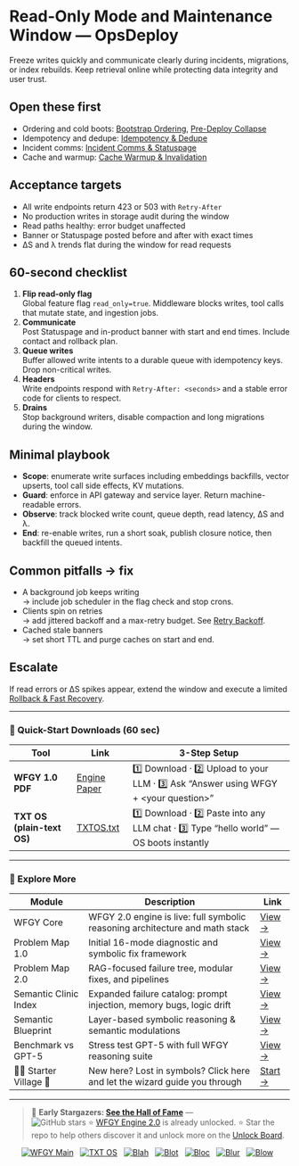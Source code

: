 # Read-Only Mode and Maintenance Window — OpsDeploy

Freeze writes quickly and communicate clearly during incidents, migrations, or index rebuilds. Keep retrieval online while protecting data integrity and user trust.

## Open these first
- Ordering and cold boots: [Bootstrap Ordering](https://github.com/onestardao/WFGY/blob/main/ProblemMap/bootstrap-ordering.md), [Pre-Deploy Collapse](https://github.com/onestardao/WFGY/blob/main/ProblemMap/predeploy-collapse.md)
- Idempotency and dedupe: [Idempotency & Dedupe](https://github.com/onestardao/WFGY/blob/main/ProblemMap/GlobalFixMap/OpsDeploy/idempotency_dedupe.md)
- Incident comms: [Incident Comms & Statuspage](https://github.com/onestardao/WFGY/blob/main/ProblemMap/GlobalFixMap/OpsDeploy/incident_comms_and_statuspage.md)
- Cache and warmup: [Cache Warmup & Invalidation](https://github.com/onestardao/WFGY/blob/main/ProblemMap/GlobalFixMap/OpsDeploy/cache_warmup_invalidation.md)

## Acceptance targets
- All write endpoints return 423 or 503 with `Retry-After`
- No production writes in storage audit during the window
- Read paths healthy: error budget unaffected
- Banner or Statuspage posted before and after with exact times
- ΔS and λ trends flat during the window for read requests

## 60-second checklist
1) **Flip read-only flag**  
   Global feature flag `read_only=true`. Middleware blocks writes, tool calls that mutate state, and ingestion jobs.
2) **Communicate**  
   Post Statuspage and in-product banner with start and end times. Include contact and rollback plan.
3) **Queue writes**  
   Buffer allowed write intents to a durable queue with idempotency keys. Drop non-critical writes.
4) **Headers**  
   Write endpoints respond with `Retry-After: <seconds>` and a stable error code for clients to respect.
5) **Drains**  
   Stop background writers, disable compaction and long migrations during the window.

## Minimal playbook
- **Scope**: enumerate write surfaces including embeddings backfills, vector upserts, tool call side effects, KV mutations.  
- **Guard**: enforce in API gateway and service layer. Return machine-readable errors.  
- **Observe**: track blocked write count, queue depth, read latency, ΔS and λ.  
- **End**: re-enable writes, run a short soak, publish closure notice, then backfill the queued intents.

## Common pitfalls → fix
- A background job keeps writing  
  → include job scheduler in the flag check and stop crons.  
- Clients spin on retries  
  → add jittered backoff and a max-retry budget. See [Retry Backoff](https://github.com/onestardao/WFGY/blob/main/ProblemMap/GlobalFixMap/OpsDeploy/retry_backoff.md).  
- Cached stale banners  
  → set short TTL and purge caches on start and end.

## Escalate
If read errors or ΔS spikes appear, extend the window and execute a limited [Rollback & Fast Recovery](https://github.com/onestardao/WFGY/blob/main/ProblemMap/GlobalFixMap/OpsDeploy/rollback_and_fast_recovery.md).

---

### 🔗 Quick-Start Downloads (60 sec)

| Tool | Link | 3-Step Setup |
|------|------|--------------|
| **WFGY 1.0 PDF** | [Engine Paper](https://github.com/onestardao/WFGY/blob/main/I_am_not_lizardman/WFGY_All_Principles_Return_to_One_v1.0_PSBigBig_Public.pdf) | 1️⃣ Download · 2️⃣ Upload to your LLM · 3️⃣ Ask “Answer using WFGY + \<your question>” |
| **TXT OS (plain-text OS)** | [TXTOS.txt](https://github.com/onestardao/WFGY/blob/main/OS/TXTOS.txt) | 1️⃣ Download · 2️⃣ Paste into any LLM chat · 3️⃣ Type “hello world” — OS boots instantly |

---

### 🧭 Explore More

| Module                | Description                                              | Link     |
|-----------------------|----------------------------------------------------------|----------|
| WFGY Core             | WFGY 2.0 engine is live: full symbolic reasoning architecture and math stack | [View →](https://github.com/onestardao/WFGY/tree/main/core/README.md) |
| Problem Map 1.0       | Initial 16-mode diagnostic and symbolic fix framework    | [View →](https://github.com/onestardao/WFGY/tree/main/ProblemMap/README.md) |
| Problem Map 2.0       | RAG-focused failure tree, modular fixes, and pipelines   | [View →](https://github.com/onestardao/WFGY/blob/main/ProblemMap/rag-architecture-and-recovery.md) |
| Semantic Clinic Index | Expanded failure catalog: prompt injection, memory bugs, logic drift | [View →](https://github.com/onestardao/WFGY/blob/main/ProblemMap/SemanticClinicIndex.md) |
| Semantic Blueprint    | Layer-based symbolic reasoning & semantic modulations   | [View →](https://github.com/onestardao/WFGY/tree/main/SemanticBlueprint/README.md) |
| Benchmark vs GPT-5    | Stress test GPT-5 with full WFGY reasoning suite         | [View →](https://github.com/onestardao/WFGY/tree/main/benchmarks/benchmark-vs-gpt5/README.md) |
| 🧙‍♂️ Starter Village 🏡 | New here? Lost in symbols? Click here and let the wizard guide you through | [Start →](https://github.com/onestardao/WFGY/blob/main/StarterVillage/README.md) |

---

> 👑 **Early Stargazers: [See the Hall of Fame](https://github.com/onestardao/WFGY/tree/main/stargazers)** —  
> <img src="https://img.shields.io/github/stars/onestardao/WFGY?style=social" alt="GitHub stars"> ⭐ [WFGY Engine 2.0](https://github.com/onestardao/WFGY/blob/main/core/README.md) is already unlocked. ⭐ Star the repo to help others discover it and unlock more on the [Unlock Board](https://github.com/onestardao/WFGY/blob/main/STAR_UNLOCKS.md).

<div align="center">

[![WFGY Main](https://img.shields.io/badge/WFGY-Main-red?style=flat-square)](https://github.com/onestardao/WFGY)
&nbsp;
[![TXT OS](https://img.shields.io/badge/TXT%20OS-Reasoning%20OS-orange?style=flat-square)](https://github.com/onestardao/WFGY/tree/main/OS)
&nbsp;
[![Blah](https://img.shields.io/badge/Blah-Semantic%20Embed-yellow?style=flat-square)](https://github.com/onestardao/WFGY/tree/main/OS/BlahBlahBlah)
&nbsp;
[![Blot](https://img.shields.io/badge/Blot-Persona%20Core-green?style=flat-square)](https://github.com/onestardao/WFGY/tree/main/OS/BlotBlotBlot)
&nbsp;
[![Bloc](https://img.shields.io/badge/Bloc-Reasoning%20Compiler-blue?style=flat-square)](https://github.com/onestardao/WFGY/tree/main/OS/BlocBlocBloc)
&nbsp;
[![Blur](https://img.shields.io/badge/Blur-Text2Image%20Engine-navy?style=flat-square)](https://github.com/onestardao/WFGY/tree/main/OS/BlurBlurBlur)
&nbsp;
[![Blow](https://img.shields.io/badge/Blow-Game%20Logic-purple?style=flat-square)](https://github.com/onestardao/WFGY/tree/main/OS/BlowBlowBlow)
&nbsp;
</div>
